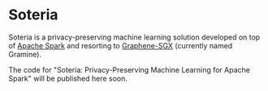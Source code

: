 # Soteria

Soteria is a privacy-preserving machine learning solution developed on top of [Apache Spark](https://github.com/apache/spark) and resorting to [Graphene-SGX](https://github.com/oscarlab/graphene) (currently named Gramine).

The code for "Soteria: Privacy-Preserving Machine Learning for Apache Spark" will be published here soon.

